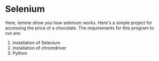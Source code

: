 # Selenium

Here, lemme show you how selenium works. Here's a simple project for accessing the price of a chocolate. The requirements for this program to run are:
1. Installation of Selenium
2. Installation of chromdriver
3. Python


